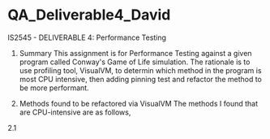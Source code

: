 # QA_Deliverable4_David
IS2545 - DELIVERABLE 4: Performance Testing

1. Summary
This assignment is for Performance Testing against a given program called Conway's Game of Life simulation. The rationale is to use profiling tool, VisualVM, to determin which method in the program is most CPU intensive, then adding pinning test and refactor the method to be more performant.

2. Methods found to be refactored via VisualVM
The methods I found that are CPU-intensive are as follows,

2.1 
